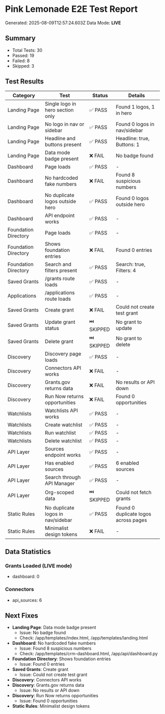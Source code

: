 # Pink Lemonade E2E Test Report

Generated: 2025-08-09T12:57:24.603Z
Data Mode: **LIVE**

## Summary
- Total Tests: 30
- Passed: 19
- Failed: 8
- Skipped: 3

## Test Results

| Category | Test | Status | Details |
|----------|------|--------|---------|
| Landing Page | Single logo in hero section only | ✅ PASS | Found 1 logos, 1 in hero |
| Landing Page | No logo in nav or sidebar | ✅ PASS | Found 0 logos in nav/sidebar |
| Landing Page | Headline and buttons present | ✅ PASS | Headline: true, Buttons: 1 |
| Landing Page | Data mode badge present | ❌ FAIL | No badge found |
| Dashboard | Page loads | ✅ PASS | - |
| Dashboard | No hardcoded fake numbers | ❌ FAIL | Found 8 suspicious numbers |
| Dashboard | No duplicate logos outside hero | ✅ PASS | Found 0 logos outside hero |
| Dashboard | API endpoint works | ✅ PASS | - |
| Foundation Directory | Page loads | ✅ PASS | - |
| Foundation Directory | Shows foundation entries | ❌ FAIL | Found 0 entries |
| Foundation Directory | Search and filters present | ✅ PASS | Search: true, Filters: 4 |
| Saved Grants | /grants route loads | ✅ PASS | - |
| Applications | /applications route loads | ✅ PASS | - |
| Saved Grants | Create grant | ❌ FAIL | Could not create test grant |
| Saved Grants | Update grant status | ⏭️ SKIPPED | No grant to update |
| Saved Grants | Delete grant | ⏭️ SKIPPED | No grant to delete |
| Discovery | Discovery page loads | ✅ PASS | - |
| Discovery | Connectors API works | ❌ FAIL | - |
| Discovery | Grants.gov returns data | ❌ FAIL | No results or API down |
| Discovery | Run Now returns opportunities | ❌ FAIL | Found 0 opportunities |
| Watchlists | Watchlists API works | ✅ PASS | - |
| Watchlists | Create watchlist | ✅ PASS | - |
| Watchlists | Run watchlist | ✅ PASS | - |
| Watchlists | Delete watchlist | ✅ PASS | - |
| API Layer | Sources endpoint works | ✅ PASS | - |
| API Layer | Has enabled sources | ✅ PASS | 6 enabled sources |
| API Layer | Search through API Manager | ✅ PASS | - |
| API Layer | Org-scoped data | ⏭️ SKIPPED | Could not fetch grants |
| Static Rules | No duplicate logos in nav/sidebar | ✅ PASS | Found 0 duplicate logos across pages |
| Static Rules | Minimalist design tokens | ❌ FAIL | - |

## Data Statistics

### Grants Loaded (LIVE mode)
- dashboard: 0

### Connectors
- api_sources: 6

## Next Fixes

- **Landing Page**: Data mode badge present
  - Issue: No badge found
  - Check: /app/templates/index.html, /app/templates/landing.html
- **Dashboard**: No hardcoded fake numbers
  - Issue: Found 8 suspicious numbers
  - Check: /app/templates/crm-dashboard.html, /app/api/dashboard.py
- **Foundation Directory**: Shows foundation entries
  - Issue: Found 0 entries
- **Saved Grants**: Create grant
  - Issue: Could not create test grant
- **Discovery**: Connectors API works
- **Discovery**: Grants.gov returns data
  - Issue: No results or API down
- **Discovery**: Run Now returns opportunities
  - Issue: Found 0 opportunities
- **Static Rules**: Minimalist design tokens